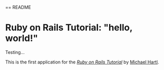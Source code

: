 == README

# Ruby on Rails Tutorial: "hello, world!"

Testing...

This is the first application for the
[*Ruby on Rails Tutorial*](http://www.railstutorial.org/)
by [Michael Hartl](http://www.michaelhartl.com/).
